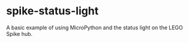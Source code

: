 # spike-status-light
A basic example of using MicroPython and the status light on the LEGO Spike hub.

